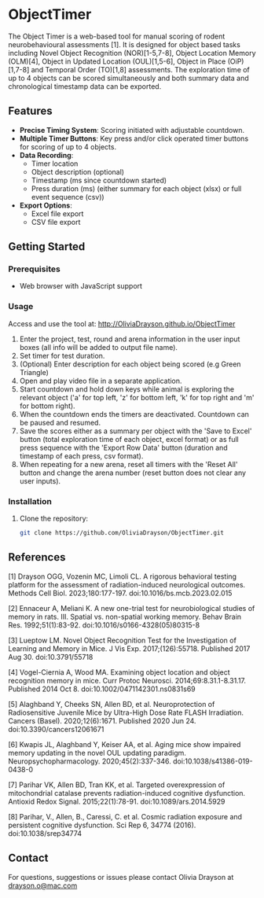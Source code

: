 # ObjectTimer
The Object Timer is a web-based tool for manual scoring of rodent neurobehavioural assessments [1]. It is designed for object based tasks including Novel Object Recognition (NOR)[1-5,7-8], Object Location Memory (OLM)[4], Object in Updated Location (OUL)[1,5-6], Object in Place (OiP)[1,7-8] and Temporal Order (TO)[1,8] assessments. The exploration time of up to 4 objects can be scored simultaneously and both summary data and chronological timestamp data can be exported. 

## Features
- **Precise Timing System**: Scoring initiated with adjustable countdown. 
- **Multiple Timer Buttons**: Key press and/or click operated timer buttons for scoring of up to 4 objects.
- **Data Recording**: 
  - Timer location
  - Object description (optional)
  - Timestamp (ms since countdown started)
  - Press duration (ms) (either summary for each object (xlsx) or full event sequence (csv))
- **Export Options**: 
  - Excel file export
  - CSV file export

## Getting Started

### Prerequisites
- Web browser with JavaScript support

### Usage
Access and use the tool at: http://OliviaDrayson.github.io/ObjectTimer

1. Enter the project, test, round and arena information in the user input boxes (all info will be added to output file name).
2. Set timer for test duration.
3. (Optional) Enter description for each object being scored (e.g Green Triangle) 
4. Open and play video file in a separate application.
5. Start countdown and hold down keys while animal is exploring the relevant object ('a' for top left, 'z' for bottom left, 'k' for top right and 'm' for bottom right).
6. When the countdown ends the timers are deactivated. Countdown can be paused and resumed.
7. Save the scores either as a summary per object with the 'Save to Excel' button (total exploration time of each object, excel format) or as full press sequence with the 'Export Row Data' button (duration and timestamp of each press, csv format).
8. When repeating for a new arena, reset all timers with the 'Reset All' button and change the arena number (reset button does not clear any user inputs). 

### Installation
1. Clone the repository:
   ```bash
   git clone https://github.com/OliviaDrayson/ObjectTimer.git

## References
[1] Drayson OGG, Vozenin MC, Limoli CL. A rigorous behavioral testing platform for the assessment of radiation-induced neurological outcomes. Methods Cell Biol. 2023;180:177-197. doi:10.1016/bs.mcb.2023.02.015

[2] Ennaceur A, Meliani K. A new one-trial test for neurobiological studies of memory in rats. III. Spatial vs. non-spatial working memory. Behav Brain Res. 1992;51(1):83-92. doi:10.1016/s0166-4328(05)80315-8

[3] Lueptow LM. Novel Object Recognition Test for the Investigation of Learning and Memory in Mice. J Vis Exp. 2017;(126):55718. Published 2017 Aug 30. doi:10.3791/55718

[4] Vogel-Ciernia A, Wood MA. Examining object location and object recognition memory in mice. Curr Protoc Neurosci. 2014;69:8.31.1-8.31.17. Published 2014 Oct 8. doi:10.1002/0471142301.ns0831s69

[5] Alaghband Y, Cheeks SN, Allen BD, et al. Neuroprotection of Radiosensitive Juvenile Mice by Ultra-High Dose Rate FLASH Irradiation. Cancers (Basel). 2020;12(6):1671. Published 2020 Jun 24. doi:10.3390/cancers12061671

[6] Kwapis JL, Alaghband Y, Keiser AA, et al. Aging mice show impaired memory updating in the novel OUL updating paradigm. Neuropsychopharmacology. 2020;45(2):337-346. doi:10.1038/s41386-019-0438-0

[7] Parihar VK, Allen BD, Tran KK, et al. Targeted overexpression of mitochondrial catalase prevents radiation-induced cognitive dysfunction. Antioxid Redox Signal. 2015;22(1):78-91. doi:10.1089/ars.2014.5929

[8] Parihar, V., Allen, B., Caressi, C. et al. Cosmic radiation exposure and persistent cognitive dysfunction. Sci Rep 6, 34774 (2016). doi:10.1038/srep34774

## Contact
For questions, suggestions or issues please contact Olivia Drayson at drayson.o@mac.com
